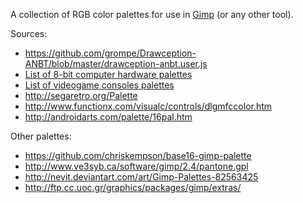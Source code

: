 A collection of RGB color palettes for use in [Gimp][] (or any other tool).

Sources:

* https://github.com/grompe/Drawception-ANBT/blob/master/drawception-anbt.user.js
* [List of 8-bit computer hardware palettes](https://en.wikipedia.org/wiki/List_of_8-bit_computer_hardware_palettes)
* [List of videogame consoles palettes](https://en.wikipedia.org/wiki/List_of_videogame_consoles_palettes)
* http://segaretro.org/Palette
* http://www.functionx.com/visualc/controls/dlgmfccolor.htm
* http://androidarts.com/palette/16pal.htm

Other palettes:

* https://github.com/chriskempson/base16-gimp-palette
* http://www.ve3syb.ca/software/gimp/2.4/pantone.gpl
* http://nevit.deviantart.com/art/Gimp-Palettes-82563425
* http://ftp.cc.uoc.gr/graphics/packages/gimp/extras/

[gimp]: http://www.gimp.org/
